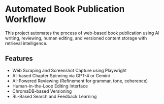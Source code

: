 #  Automated Book Publication Workflow

This project automates the process of web-based book publication using AI writing, reviewing, human editing, and versioned content storage with retrieval intelligence.

##  Features

-  Web Scraping and Screenshot Capture using Playwright
-  AI-based Chapter Spinning via GPT-4 or Gemini
-  AI-Powered Reviewing (Refinement for grammar, tone, coherence)
-  Human-in-the-Loop Editing Interface
-  ChromaDB-based Versioning
-  RL-Based Search and Feedback Learning



